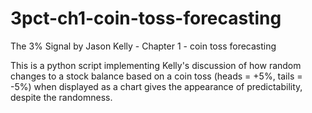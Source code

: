 # 3pct-ch1-coin-toss-forecasting
The 3% Signal by Jason Kelly - Chapter 1 - coin toss forecasting

This is a python script implementing Kelly's discussion of how random changes to a stock balance based on a coin toss (heads = +5%, tails = -5%) when displayed as a chart gives the appearance of predictability, despite the randomness.

